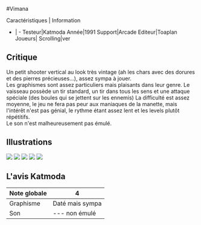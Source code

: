#Vimana

Caractéristiques | Information
- | -
Testeur|Katmoda
Année|1991
Support|Arcade
Editeur|Toaplan
Joueurs|
Scrolling|ver

## Critique
Un petit shooter vertical au look très vintage (ah les chars avec des dorures et des pierres précieuses...), assez sympa à jouer.<br/>Les graphismes sont assez particuliers mais plaisants dans leur genre. Le vaisseau possède un tir standard, un tir dans tous les sens et une attaque spéciale (des boules qui se jettent sur les ennemis) La difficulté est assez moyenne, le jeu ne fera pas peur aux maniaques de la manette, mais l'intérêt n'est pas génial, le rythme étant assez lent et les levels plutôt répétitifs.<br/>Le son n'est malheureusement pas émulé.

## Illustrations
![](http://www.shmup.com/images/thumbs/vinama1.jpg)
![](http://www.shmup.com/images/thumbs/)
![](http://www.shmup.com/images/thumbs/)
![](http://www.shmup.com/images/thumbs/)
![](http://www.shmup.com/images/thumbs/)

## L'avis Katmoda
Note globale|4
-|-
Graphisme|Daté mais sympa
Son|--- non émulé
